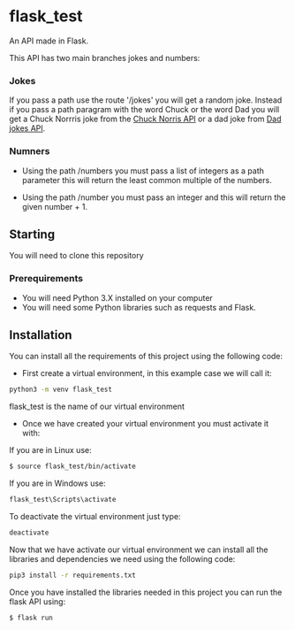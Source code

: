 # flask_test
An API made in Flask.

This API has two main branches jokes and numbers:

### Jokes 
If you pass a path use the route '/jokes' you will get a random joke. Instead if you pass a path paragram with the word Chuck or the word Dad you will get a Chuck Norrris joke from the [Chuck Norris API](https://api.chucknorris.io) or a dad joke from [Dad jokes API](https://icanhazdadjoke.com/api).

### Numners

- Using the path /numbers you must pass a list of integers as a path parameter this will return the least common multiple of the numbers.

- Using the path /number you must pass an integer and this will return the given number + 1.

## Starting

You will need to clone this repository 

### Prerequirements
- You will need Python 3.X installed on your computer
- You will need some Python libraries such as requests and Flask.

## Installation

You can install all the requirements of this project using the following code:

- First create a virtual environment, in this example case we will call it:

```Bash
python3 -m venv flask_test
```

flask_test is the name of our virtual environment

- Once we have created your virtual environment you must activate it with:

If you are in Linux use:
```Bash
$ source flask_test/bin/activate
```
If you are in Windows use:
```Bash
flask_test\Scripts\activate
```

To deactivate the virtual environment just type:
```Bash
deactivate
```

Now that we have activate our virtual environment we can install all the libraries and dependencies we need using the following code:

```Bash
pip3 install -r requirements.txt
```

Once you have installed the libraries needed in this project you can run the flask API using:

```Bash
$ flask run
```

